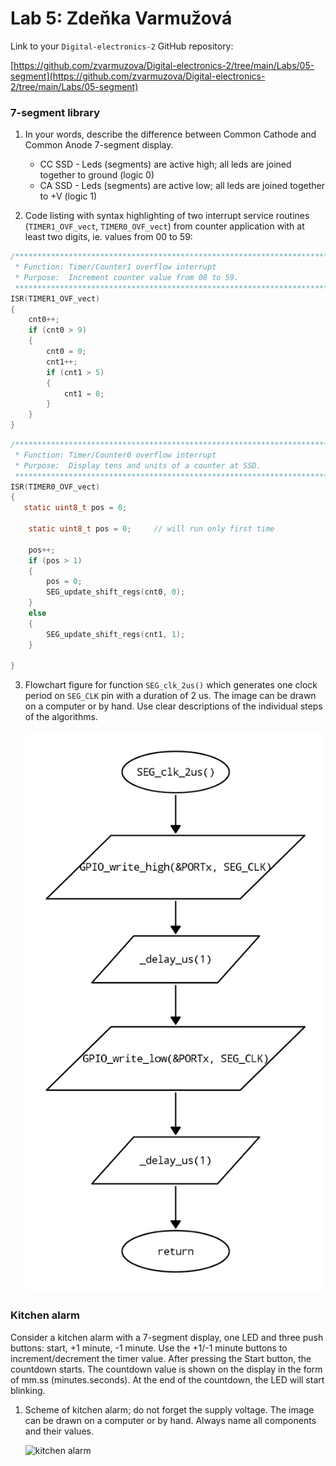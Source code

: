 # Lab 5: Zdeňka Varmužová

Link to your `Digital-electronics-2` GitHub repository:

   [https://github.com/zvarmuzova/Digital-electronics-2/tree/main/Labs/05-segment](https://github.com/zvarmuzova/Digital-electronics-2/tree/main/Labs/05-segment)


### 7-segment library

1. In your words, describe the difference between Common Cathode and Common Anode 7-segment display.
   * CC SSD - Leds (segments) are active high; all leds are joined together to ground (logic 0)
   * CA SSD - Leds (segments) are active low; all leds are joined together to +V (logic 1)

2. Code listing with syntax highlighting of two interrupt service routines (`TIMER1_OVF_vect`, `TIMER0_OVF_vect`) from counter application with at least two digits, ie. values from 00 to 59:

```c
/**********************************************************************
 * Function: Timer/Counter1 overflow interrupt
 * Purpose:  Increment counter value from 00 to 59.
 **********************************************************************/
ISR(TIMER1_OVF_vect)
{
	cnt0++;
	if (cnt0 > 9)
	{
		cnt0 = 0;
		cnt1++;
		if (cnt1 > 5)
		{
			cnt1 = 0;
		}
	}
}
```

```c
/**********************************************************************
 * Function: Timer/Counter0 overflow interrupt
 * Purpose:  Display tens and units of a counter at SSD.
 **********************************************************************/
ISR(TIMER0_OVF_vect)
{
   static uint8_t pos = 0;

	static uint8_t pos = 0;		// will run only first time
	
	pos++;
	if (pos > 1)
	{
		pos = 0;
		SEG_update_shift_regs(cnt0, 0);
	}
	else
	{
		SEG_update_shift_regs(cnt1, 1);	
	}

}
```

3. Flowchart figure for function `SEG_clk_2us()` which generates one clock period on `SEG_CLK` pin with a duration of 2&nbsp;us. The image can be drawn on a computer or by hand. Use clear descriptions of the individual steps of the algorithms.

   ![flowchart](images/flowchart.jpg)


### Kitchen alarm

Consider a kitchen alarm with a 7-segment display, one LED and three push buttons: start, +1 minute, -1 minute. Use the +1/-1 minute buttons to increment/decrement the timer value. After pressing the Start button, the countdown starts. The countdown value is shown on the display in the form of mm.ss (minutes.seconds). At the end of the countdown, the LED will start blinking.

1. Scheme of kitchen alarm; do not forget the supply voltage. The image can be drawn on a computer or by hand. Always name all components and their values.

   ![kitchen alarm](images/kithcen_alarm.png)